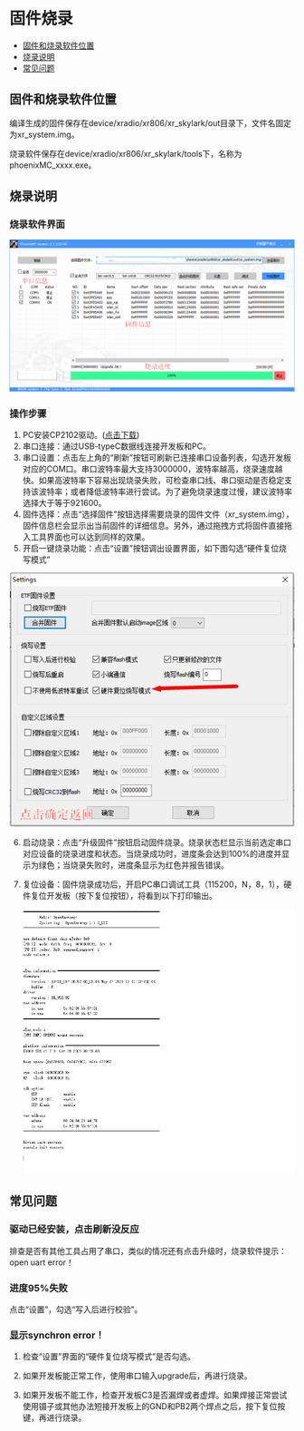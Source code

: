 # 固件烧录

- [固件和烧录软件位置](#固件和烧录软件位置)
- [烧录说明](#烧录说明)
- [常见问题](#常见问题)

## 固件和烧录软件位置

编译生成的固件保存在device/xradio/xr806/xr_skylark/out目录下，文件名固定为xr_system.img。

烧录软件保存在device/xradio/xr806/xr_skylark/tools下，名称为phoenixMC_xxxx.exe。

## 烧录说明

### 烧录软件界面

![image-20211029120501394](assets/img/image-flash-mainView.png)

### 操作步骤

1. PC安装CP2102驱动。([点击下载](https://www.silabs.com/developers/usb-to-uart-bridge-vcp-drivers))
2. 串口连接：通过USB-typeC数据线连接开发板和PC。
3. 串口设置：点击左上角的“刷新”按钮可刷新已连接串口设备列表，勾选开发板对应的COM口。串口波特率最大支持3000000，波特率越高，烧录速度越快。如果高波特率下容易出现烧录失败，可检查串口线、串口驱动是否稳定支持该波特率；或者降低波特率进行尝试。为了避免烧录速度过慢，建议波特率选择大于等于921600。
4. 固件选择：点击“选择固件”按钮选择需要烧录的固件文件（xr_system.img），固件信息栏会显示出当前固件的详细信息。另外，通过拖拽方式将固件直接拖入工具界面也可以达到同样的效果。
5. 开启一键烧录功能：点击“设置”按钮调出设置界面，如下图勾选“硬件复位烧写模式”

![image-20211022175047866](assets/img/image-flash-setView.png)

6. 启动烧录：点击“升级固件”按钮启动固件烧录。烧录状态栏显示当前选定串口对应设备的烧录进度和状态。当烧录成功时，进度条会达到100%的进度并显示为绿色；当烧录失败时，进度条显示为红色并报告错误。

7. 复位设备：固件烧录成功后，开启PC串口调试工具（115200，N，8，1），硬件复位开发板（按下复位按钮），将看到以下打印输出。

   ![image-20211029145713707](assets/img/image-flash-log.png)

## 常见问题

### 驱动已经安装，点击刷新没反应

排查是否有其他工具占用了串口，类似的情况还有点击升级时，烧录软件提示：open uart error！

### 进度95%失败

点击“设置”，勾选“写入后进行校验”。

### 显示synchron error！

1. 检查“设置”界面的“硬件复位烧写模式”是否勾选。
2. 如果开发板能正常工作，使用串口输入upgrade后，再进行烧录。

3. 如果开发板不能工作，检查开发板C3是否漏焊或者虚焊。如果焊接正常尝试使用镊子或其他办法短接开发板上的GND和PB2两个焊点之后，按下复位按键，再进行烧录。

